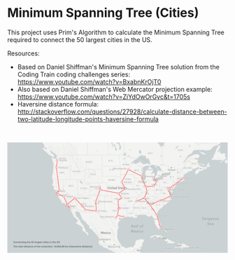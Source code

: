 Minimum Spanning Tree (Cities)
==============================

This project uses Prim's Algorithm to calculate the Minimum Spanning Tree required to connect the 50 largest cities in the US.

Resources: 
* Based on Daniel Shiffman's Minimum Spanning Tree solution from the Coding Train coding challenges series:
https://www.youtube.com/watch?v=BxabnKrOjT0
* Also based on Daniel Shiffman's Web Mercator projection example:
https://www.youtube.com/watch?v=ZiYdOwOrGyc&t=1705s
* Haversine distance formula: 
http://stackoverflow.com/questions/27928/calculate-distance-between-two-latitude-longitude-points-haversine-formula

</br>
<p align="center">
  <img src="images/screenShot.png"/>
</p>

